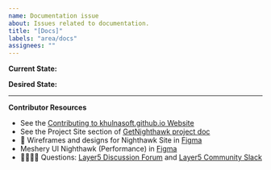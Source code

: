 ```yaml
---
name: Documentation issue
about: Issues related to documentation.
title: "[Docs]"
labels: "area/docs"
assignees: ""
---
```


**Current State:**

**Desired State:**

---

**Contributor Resources**

- See the [Contributing to khulnasoft.github.io Website](https://github.com/khulnasoft/getnighthawk/blob/master/CONTRIBUTING.md)
- See the Project Site section of [GetNighthawk project doc](https://docs.google.com/document/d/1lHfMo4iIx2WXFZIspfHyxTsPR1T63_2IV5NUkgxoo0w)
- 🎨 Wireframes and designs for Nighthawk Site in [Figma](https://www.figma.com/file/5ZwEkSJwUPitURD59YHMEN/Layer5-Designs?type=design&node-id=5046-0&mode=design&t=UYVaGhic2LY8EXee-0)
- Meshery UI Nighthawk (Performance) in [Figma](https://www.figma.com/file/SMP3zxOjZztdOLtgN4dS2W/Meshery-UI?type=design&node-id=2-5814&mode=design&t=Gt14dmRRlpL09apZ-0)
- 🙋🏾🙋🏼 Questions: [Layer5 Discussion Forum](https://discuss.khulnasoft.com) and [Layer5 Community Slack](http://slack.khulnasoft.com)

